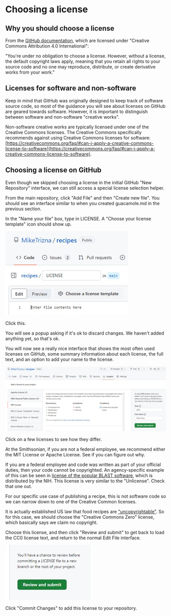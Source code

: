 # Choosing a license

## Why you should choose a license

From the [GitHub documentation](https://docs.github.com/en/repositories/managing-your-repositorys-settings-and-features/customizing-your-repository/licensing-a-repository), which are licensed under "Creative Commons Attribution 4.0 International":

"You're under no obligation to choose a license. However, without a license, the default copyright laws apply, meaning that you retain all rights to your source code and no one may reproduce, distribute, or create derivative works from your work."

## Licenses for software and non-software

Keep in mind that GitHub was originally designed to keep track of software source code, so most of the guidance you will see about licenses on GitHub are geared towards software. However, it is important to distinguish between software and non-software "creative works".

Non-software creative works are typically licensed under one of the Creative Commons licenses. The Creative Commons specifically recommends against using Creative Commons licenses for software: [https://creativecommons.org/faq/#can-i-apply-a-creative-commons-license-to-software](https://creativecommons.org/faq/#can-i-apply-a-creative-commons-license-to-software).

## Choosing a license on GitHub

Even though we skipped choosing a license in the initial GitHub "New Repository" interface, we can still access a special license selection helper.

From the main repository, click "Add File" and then "Create new file". You should see an interface similar to when you created guacamole.md in the previous section.

In the "Name your file" box, type in LICENSE. A "Choose your license template" icon should show up.

![A screenshot showing an option to Choose a license template](img/choosing-a-license/choose_a_license_template.jpg)

Click this.

You will see a popup asking if it's ok to discard changes. We haven't added anything yet, so that's ok.

You will now see a really nice interface that shows the most often used licenses on GitHub, some summary information about each license, the full text, and an option to add your name to the license.

![A screenshot showing the GitHub license chooser interface](img/choosing-a-license/license_chooser.jpg)

Click on a few licenses to see how they differ.

At the Smithsonian, if you are not a federal employee, we recommend either the MIT License or Apache License. See if you can figure out why.

If you are a federal employee and code was written as part of your official duties, then your code cannot be copyrighted. An agency-specific example of this can be seen in [license of the popular BLAST software](https://www.ncbi.nlm.nih.gov/IEB/ToolBox/CPP_DOC/lxr/source/scripts/projects/blast/LICENSE), which is distributed by the NIH. This license is very similar to the "Unlicense". Check that one out.

For our specific use case of publishing a recipe, this is not software code so we can narrow down to one of the Creative Common licenses. 

It is actually established US law that food recipes are ["uncopyrightable"](https://www.copyright.gov/circs/circ33.pdf). So for this case, we should choose the "Creative Commons Zero" license, which basically says we claim no copyright.

Choose this license, and then click "Review and submit" to get back to load the CC0 license text, and return to the normal Edit File interface.

![A screenshot showing a green button that says "Review and submit"](img/choosing-a-license/cc0_review_and_submit.jpg)

Click "Commit Changes" to add this license to your repository.

